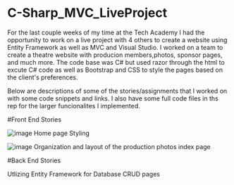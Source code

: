 # C-Sharp_MVC_LiveProject

For the last couple weeks of my time at the Tech Academy I had the opportunity to work on a live project with 4 others to create a website using Entity Framework as well as MVC and Visual Studio. I worked on a team to create a theatre website with producion members,photos, sponsor pages, and much more. The code base was C# but used razor through the html to excute C# code as well as Bootstrap and CSS to style the pages based on the client's preferences.

Below are descriptions of some of the stories/assignments that I worked on with some code snippets and links. I also have some full code files in ths rep for the larger funcionalites I implemented. 

#Front End Stories

![image](https://user-images.githubusercontent.com/6036522/155777609-763fb0e1-314e-44cc-9708-3658e0f71d5f.png)
Home page Styling

![image](https://user-images.githubusercontent.com/6036522/155777207-c786022b-df4c-493f-8c75-463839ca9cd2.png)
Organization and layout of the production photos index page



#Back End Stories

Utlizing Entity Framework for Database CRUD pages

